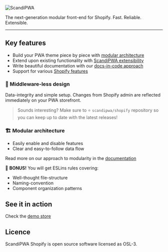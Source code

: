 ![ScandiPWA](https://user-images.githubusercontent.com/29531824/101024697-24d42880-357d-11eb-868d-6577919e96e3.png)

The next-generation modular front-end for Shopify. Fast. Reliable. Extensible.

---
## Key features

- Build your PWA theme piece by piece with [modular architecture](https://scandipwa.gitbook.io/shopify/architecture/modularity)
- Extend upon existing functionality with [ScandiPWA extensibility](https://scandipwa.gitbook.io/shopify/architecture/extensibility)
- Write beautiful documentation with our [docs-in-code approach](https://scandipwa.gitbook.io/shopify/architecture/documentation)
- Support for various [Shopify features](https://scandipwa.gitbook.io/shopify/supported-feature)

### :vertical_traffic_light: Middleware-less design

Data-integrity and simple setup. Changes from Shopify admin are reflected immediately on your PWA storefront.

> Sounds interesting? Make sure to
:star: `scandipwa/shopify` repository so you can keep up to date with the latest releases!

### :building_construction: Modular architecture

- Easily enable and disable features
- Clear and easy-to-follow data flow

Read more on our approach to modularity in the [documentation](https://scandipwa.gitbook.io/shopify/architecture/modularity)

:gift: **BONUS!** You will get ESLins rules covering:

- Well-thought file-structure
- Naming-convention
- Component organization patterns

## See it in action

Check the [demo store](placeholder.com)

## Licence

ScandiPWA Shopify is open source software licensed as OSL-3.
